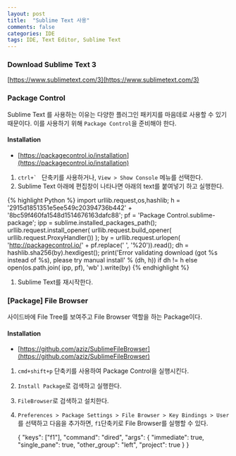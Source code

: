 ```yaml
---
layout: post
title:  "Sublime Text 사용"
comments: false
categories: IDE
tags: IDE, Text Editor, Sublime Text
---
```


### Download Sublime Text 3
[https://www.sublimetext.com/3](https://www.sublimetext.com/3)

### Package Control
Sublime Text 를 사용하는 이유는 다양한 플러그인 패키지를 마음데로 사용할 수 있기 때문이다.
이를 사용하기 위해 `Package Control`을 준비해야 한다.

#### Installation
* [https://packagecontrol.io/installation](https://packagecontrol.io/installation)

1. ``ctrl+` ``  단축키를 사용하거나, `View > Show Console` 메뉴를 선택한다.
1. Sublime Text 아래에 편집창이 나타나면 아래의 text를 붙여넣기 하고 실행한다.
    
{% highlight Python %}
import urllib.request,os,hashlib; h = '2915d1851351e5ee549c20394736b442' + '8bc59f460fa1548d1514676163dafc88'; pf = 'Package Control.sublime-package'; ipp = sublime.installed_packages_path(); urllib.request.install_opener( urllib.request.build_opener( urllib.request.ProxyHandler()) ); by = urllib.request.urlopen( 'http://packagecontrol.io/' + pf.replace(' ', '%20')).read(); dh = hashlib.sha256(by).hexdigest(); print('Error validating download (got %s instead of %s), please try manual install' % (dh, h)) if dh != h else open(os.path.join( ipp, pf), 'wb' ).write(by)
{% endhighlight %}

1.  Sublime Text를 재시작한다.

### [Package] File Browser
사이드바에 File Tree를 보여주고 File Browser 역할을 하는 Package이다.

#### Installation
* [https://github.com/aziz/SublimeFileBrowser](https://github.com/aziz/SublimeFileBrowser)

1. `cmd+shift+p` 단축키를 사용하여 Package Control을 실행시킨다.
2. `Install Package`로 검색하고 실행한다.
3. `FileBrowser`로 검색하고 설치한다.
4. `Preferences > Package Settings > File Browser > Key Bindings > User`를 선택하고 다음을 추가하면, `f1`단축키로 File Browser를 실행할 수 있다.

	{
	  "keys": ["f1"],
	  "command": "dired",
	  "args": {
	    "immediate": true,
	    "single_pane": true,
	    "other_group": "left",
	    "project": true
	  }
	}
